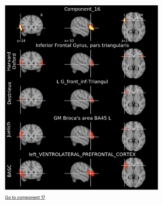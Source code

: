 ![16](preliminary/16.jpg "Component 16")

[Go to component 17](https://parietal-inria.github.io/MODL_atlas/256/17 "Component 17")
